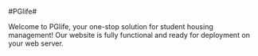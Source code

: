 #PGlife# 


Welcome to PGlife, your one-stop solution for student housing management! Our website is fully functional and ready for deployment on your web server. 


